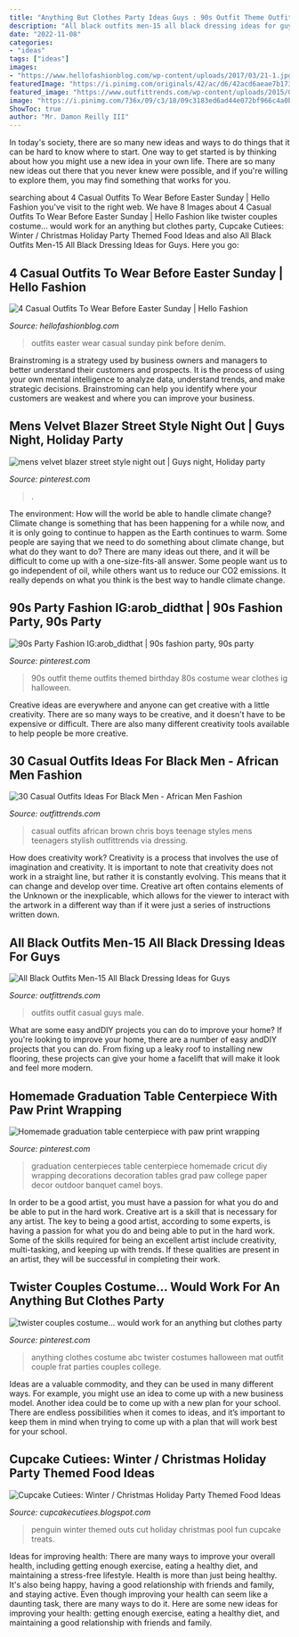 ```yaml
---
title: "Anything But Clothes Party Ideas Guys : 90s Outfit Theme Outfits Themed Birthday 80s Costume Wear Clothes Ig Halloween"
description: "All black outfits men-15 all black dressing ideas for guys"
date: "2022-11-08"
categories:
- "ideas"
tags: ["ideas"]
images:
- "https://www.hellofashionblog.com/wp-content/uploads/2017/03/21-1.jpg"
featuredImage: "https://i.pinimg.com/originals/42/ac/d6/42acd6aeae7b173bdca0cb4b64fdd109.jpg"
featured_image: "https://www.outfittrends.com/wp-content/uploads/2015/07/black-male-casual-outfit-10.jpg"
image: "https://i.pinimg.com/736x/09/c3/18/09c3183ed6ad44e072bf966c4a0babac--s-wear-s-party.jpg"
ShowToc: true
author: "Mr. Damon Reilly III"
---
```



In today's society, there are so many new ideas and ways to do things that it can be hard to know where to start. One way to get started is by thinking about how you might use a new idea in your own life. There are so many new ideas out there that you never knew were possible, and if you're willing to explore them, you may find something that works for you.

	

		
searching about 4 Casual Outfits To Wear Before Easter Sunday | Hello Fashion you've visit to the right web. We have 8 Images about 4 Casual Outfits To Wear Before Easter Sunday | Hello Fashion like twister couples costume... would work for an anything but clothes party, Cupcake Cutiees: Winter / Christmas Holiday Party Themed Food Ideas and also All Black Outfits Men-15 All Black Dressing Ideas for Guys. Here you go:
		
    
## 4 Casual Outfits To Wear Before Easter Sunday | Hello Fashion

<img loading=lazy src="https://www.hellofashionblog.com/wp-content/uploads/2017/03/21-1.jpg" onerror="this.onerror=null;this.src='https://tse1.mm.bing.net/th?id=OIP.ekPPTxsVZKJX21QDtGEmUQHaLH&amp;pid=15.1';" alt="4 Casual Outfits To Wear Before Easter Sunday | Hello Fashion">

_Source: hellofashionblog.com_

>outfits easter wear casual sunday pink before denim. 

	

Brainstroming is a strategy used by business owners and managers to better understand their customers and prospects. It is the process of using your own mental intelligence to analyze data, understand trends, and make strategic decisions. Brainstroming can help you identify where your customers are weakest and where you can improve your business.

    
## Mens Velvet Blazer Street Style Night Out | Guys Night, Holiday Party

<img loading=lazy src="https://i.pinimg.com/originals/c0/5a/76/c05a76254cee0447c0c8e56893dcf136.jpg" onerror="this.onerror=null;this.src='https://tse4.mm.bing.net/th?id=OIP.xLkZ0IUBzujkRbLlicyiGQHaLH&amp;pid=15.1';" alt="mens velvet blazer street style night out | Guys night, Holiday party">

_Source: pinterest.com_

>. 

	

The environment: How will the world be able to handle climate change?
Climate change is something that has been happening for a while now, and it is only going to continue to happen as the Earth continues to warm. Some people are saying that we need to do something about climate change, but what do they want to do? There are many ideas out there, and it will be difficult to come up with a one-size-fits-all answer. Some people want us to go independent of oil, while others want us to reduce our CO2 emissions. It really depends on what you think is the best way to handle climate change.

    
## 90s Party Fashion IG:arob_didthat | 90s Fashion Party, 90s Party

<img loading=lazy src="https://i.pinimg.com/736x/09/c3/18/09c3183ed6ad44e072bf966c4a0babac--s-wear-s-party.jpg" onerror="this.onerror=null;this.src='https://tse3.mm.bing.net/th?id=OIP.4OoInPA_wCCTItNyeSGVpgHaJ3&amp;pid=15.1';" alt="90s Party Fashion IG:arob_didthat | 90s fashion party, 90s party">

_Source: pinterest.com_

>90s outfit theme outfits themed birthday 80s costume wear clothes ig halloween. 

	

Creative ideas are everywhere and anyone can get creative with a little creativity. There are so many ways to be creative, and it doesn't have to be expensive or difficult. There are also many different creativity tools available to help people be more creative.

    
## 30 Casual Outfits Ideas For Black Men - African Men Fashion

<img loading=lazy src="https://www.outfittrends.com/wp-content/uploads/2016/12/african-teenage-boys-casual-outfits-.jpg" onerror="this.onerror=null;this.src='https://tse3.mm.bing.net/th?id=OIP.IeqhZToHRaucg7h5RFIhvQAAAA&amp;pid=15.1';" alt="30 Casual Outfits Ideas For Black Men - African Men Fashion">

_Source: outfittrends.com_

>casual outfits african brown chris boys teenage styles mens teenagers stylish outfittrends via dressing. 

	

How does creativity work?
Creativity is a process that involves the use of imagination and creativity. It is important to note that creativity does not work in a straight line, but rather it is constantly evolving. This means that it can change and develop over time. Creative art often contains elements of the Unknown or the inexplicable, which allows for the viewer to interact with the artwork in a different way than if it were just a series of instructions written down.

    
## All Black Outfits Men-15 All Black Dressing Ideas For Guys

<img loading=lazy src="https://www.outfittrends.com/wp-content/uploads/2015/07/black-male-casual-outfit-10.jpg" onerror="this.onerror=null;this.src='https://tse4.mm.bing.net/th?id=OIP.TshNbiE88cvwd0nv24-ZxAHaLH&amp;pid=15.1';" alt="All Black Outfits Men-15 All Black Dressing Ideas for Guys">

_Source: outfittrends.com_

>outfits outfit casual guys male. 

	

What are some easy andDIY projects you can do to improve your home?
If you're looking to improve your home, there are a number of easy andDIY projects that you can do. From fixing up a leaky roof to installing new flooring, these projects can give your home a facelift that will make it look and feel more modern.

    
## Homemade Graduation Table Centerpiece With Paw Print Wrapping

<img loading=lazy src="https://i.pinimg.com/originals/42/ac/d6/42acd6aeae7b173bdca0cb4b64fdd109.jpg" onerror="this.onerror=null;this.src='https://tse2.mm.bing.net/th?id=OIP.N2b6JjYa33PXy6PQivF-HADMEy&amp;pid=15.1';" alt="Homemade graduation table centerpiece with paw print wrapping">

_Source: pinterest.com_

>graduation centerpieces table centerpiece homemade cricut diy wrapping decorations decoration tables grad paw college paper decor outdoor banquet camel boys. 

	

In order to be a good artist, you must have a passion for what you do and be able to put in the hard work.
Creative art is a skill that is necessary for any artist. The key to being a good artist, according to some experts, is having a passion for what you do and being able to put in the hard work. Some of the skills required for being an excellent artist include creativity, multi-tasking, and keeping up with trends. If these qualities are present in an artist, they will be successful in completing their work.

    
## Twister Couples Costume... Would Work For An Anything But Clothes Party

<img loading=lazy src="https://i.pinimg.com/736x/46/f6/28/46f6287ca21f3064b92093b4f77c7f01--abc-party-costumes-couple-costumes.jpg" onerror="this.onerror=null;this.src='https://tse1.mm.bing.net/th?id=OIP.kf0oUP40EtDH-QbzSJZgZQHaJ-&amp;pid=15.1';" alt="twister couples costume... would work for an anything but clothes party">

_Source: pinterest.com_

>anything clothes costume abc twister costumes halloween mat outfit couple frat parties couples college. 

	

Ideas are a valuable commodity, and they can be used in many different ways. For example, you might use an idea to come up with a new business model. Another idea could be to come up with a new plan for your school. There are endless possibilities when it comes to ideas, and it’s important to keep them in mind when trying to come up with a plan that will work best for your school.

    
## Cupcake Cutiees: Winter / Christmas Holiday Party Themed Food Ideas

<img loading=lazy src="http://2.bp.blogspot.com/-zgrWlKN8tfU/UrBxmFlXbTI/AAAAAAAAF1I/EXPxrVB8qVY/s1600/PenguinPoolPhoto.jpg" onerror="this.onerror=null;this.src='https://tse2.mm.bing.net/th?id=OIP.f7bTpz0hER09ZlT5ieSslwHaLJ&amp;pid=15.1';" alt="Cupcake Cutiees: Winter / Christmas Holiday Party Themed Food Ideas">

_Source: cupcakecutiees.blogspot.com_

>penguin winter themed outs cut holiday christmas pool fun cupcake treats. 

	

Ideas for improving health: There are many ways to improve your overall health, including getting enough exercise, eating a healthy diet, and maintaining a stress-free lifestyle.
Health is more than just being healthy. It's also being happy, having a good relationship with friends and family, and staying active. Even though improving your health can seem like a daunting task, there are many ways to do it. Here are some new ideas for improving your health: getting enough exercise, eating a healthy diet, and maintaining a good relationship with friends and family.

